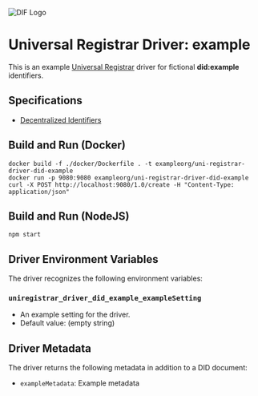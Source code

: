 ![DIF Logo](https://raw.githubusercontent.com/decentralized-identity/universal-registrar/master/docs/logo-dif.png)

# Universal Registrar Driver: example

This is an example [Universal Registrar](https://github.com/decentralized-identity/universal-registrar/) driver for fictional **did:example** identifiers.

## Specifications

* [Decentralized Identifiers](https://w3c.github.io/did-core/)

## Build and Run (Docker)

```
docker build -f ./docker/Dockerfile . -t exampleorg/uni-registrar-driver-did-example
docker run -p 9080:9080 exampleorg/uni-registrar-driver-did-example
curl -X POST http://localhost:9080/1.0/create -H "Content-Type: application/json"
```

## Build and Run (NodeJS)

```
npm start
```

## Driver Environment Variables

The driver recognizes the following environment variables:

### `uniregistrar_driver_did_example_exampleSetting`

 * An example setting for the driver.
 * Default value: (empty string)

## Driver Metadata

The driver returns the following metadata in addition to a DID document:

* `exampleMetadata`: Example metadata
